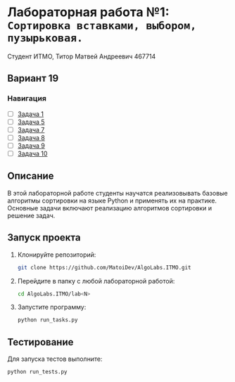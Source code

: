 # Лабораторная работа №1: `Сортировка вставками, выбором, пузырьковая.`

Студент ИТМО, Титор Матвей Андреевич 467714

## Вариант 19

### Навигация

- [ ] [Задача 1](task1/README.md)
- [ ] [Задача 5](task5/README.md)
- [ ] [Задача 7](task7/README.md)
- [ ] [Задача 8](task8/README.md)
- [ ] [Задача 9](task9/README.md)
- [ ] [Задача 10](task10/README.md)

## Описание

В этой лабораторной работе студенты научатся реализовывать базовые алгоритмы сортировки на языке Python и применять их
на практике.
Основные задачи включают реализацию алгоритмов сортировки и решение задач.

## Запуск проекта

1. Клонируйте репозиторий:
   ```bash
   git clone https://github.com/MatoiDev/AlgoLabs.ITMO.git
   ```

2. Перейдите в папку с любой лабораторной работой:
   ```bash
   cd AlgoLabs.ITMO/lab<N>
   ```

3. Запустите программу:
   ```bash
   python run_tasks.py
   ```

## Тестирование

Для запуска тестов выполните:

   ```bash
   python run_tests.py
   ```